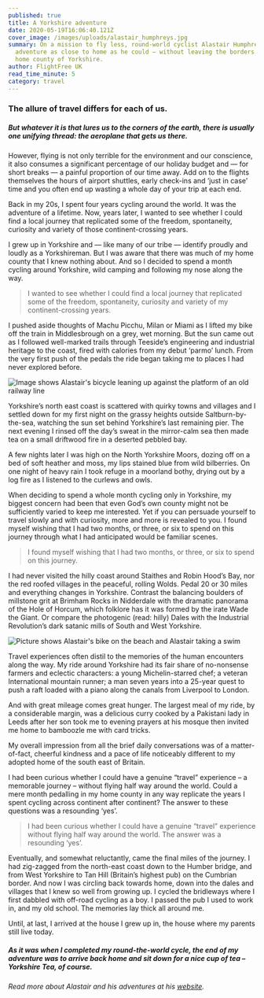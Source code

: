 ```yaml
---
published: true
title: A Yorkshire adventure
date: 2020-05-19T16:06:40.121Z
cover_image: /images/uploads/alastair_humphreys.jpg
summary: On a mission to fly less, round-world cyclist Alastair Humphreys sought
  adventure as close to home as he could – without leaving the borders of his
  home county of Yorkshire.
author: FlightFree UK
read_time_minute: 5
category: travel
---
```

### The allure of travel differs for each of us.

##### But whatever it is that lures us to the corners of the earth, there is usually one unifying thread: the aeroplane that gets us there.

However, flying is not only terrible for the environment and our conscience, it also consumes a significant percentage of our holiday budget and — for short breaks — a painful proportion of our time away. Add on to the flights themselves the hours of airport shuttles, early check-ins and ‘just in case’ time and you often end up wasting a whole day of your trip at each end. 

Back in my 20s, I spent four years cycling around the world. It was the adventure of a lifetime. Now, years later, I wanted to see whether I could find a local journey that replicated some of the freedom, spontaneity, curiosity and variety of those continent-crossing years. 

I grew up in Yorkshire and — like many of our tribe — identify proudly and loudly as a Yorkshireman. But I was aware that there was much of my home county that I knew nothing about. And so I decided to spend a month cycling around Yorkshire, wild camping and following my nose along the way.

> I wanted to see whether I could find a local journey that replicated some of the freedom, spontaneity, curiosity and variety of my continent-crossing years.

I pushed aside thoughts of Machu Picchu, Milan or Miami as I lifted my bike off the train in Middlesbrough on a grey, wet morning. But the sun came out as I followed well-marked trails through Teeside’s engineering and industrial heritage to the coast, fired with calories from my debut ‘parmo’ lunch. From the very first push of the pedals the ride began taking me to places I had never explored before.

![Image shows Alastair's bicycle leaning up against the platform of an old railway line](/images/uploads/railway_line_bike_ahumphreys.jpg "Abandoned railway trails")

Yorkshire’s north east coast is scattered with quirky towns and villages and I settled down for my first night on the grassy heights outside Saltburn-by-the-sea, watching the sun set behind Yorkshire’s last remaining pier. The next evening I rinsed off the day’s sweat in the mirror-calm sea then made tea on a small driftwood fire in a deserted pebbled bay. 

A few nights later I was high on the North Yorkshire Moors, dozing off on a bed of soft heather and moss, my lips stained blue from wild bilberries. On one night of heavy rain I took refuge in a moorland bothy, drying out by a log fire as I listened to the curlews and owls.

When deciding to spend a whole month cycling only in Yorkshire, my biggest concern had been that even God’s own county might not be sufficiently varied to keep me interested. Yet if you can persuade yourself to travel slowly and with curiosity, more and more is revealed to you. I found myself wishing that I had two months, or three, or six to spend on this journey through what I had anticipated would be familiar scenes. 

> I found myself wishing that I had two months, or three, or six to spend on this journey.

I had never visited the hilly coast around Staithes and Robin Hood’s Bay, nor the red roofed villages in the peaceful, rolling Wolds. Pedal 20 or 30 miles and everything changes in Yorkshire. Contrast the balancing boulders of millstone grit at Brimham Rocks in Nidderdale with the dramatic panorama of the Hole of Horcum, which folklore has it was formed by the irate Wade the Giant. Or compare the photogenic (read: hilly) Dales with the Industrial Revolution’s dark satanic mills of South and West Yorkshire.

![Picture shows Alastair's bike on the beach and Alastair taking a swim](/images/uploads/beach_swim_ahumphreys.jpg "North Sea dip")

Travel experiences often distil to the memories of the human encounters along the way. My ride around Yorkshire had its fair share of no-nonsense farmers and eclectic characters: a young Michelin-starred chef; a veteran International mountain runner; a man seven years into a 25-year quest to push a raft loaded with a piano along the canals from Liverpool to London. 

And with great mileage comes great hunger. The largest meal of my ride, by a considerable margin, was a delicious curry cooked by a Pakistani lady in Leeds after her son took me to evening prayers at his mosque then invited me home to bamboozle me with card tricks. 

My overall impression from all the brief daily conversations was of a matter-of-fact, cheerful kindness and a pace of life noticeably different to my adopted home of the south east of Britain. 

I had been curious whether I could have a genuine “travel” experience – a memorable journey – without flying half way around the world. Could a mere month pedalling in my home county in any way replicate the years I spent cycling across continent after continent? The answer to these questions was a resounding ‘yes’.

> I had been curious whether I could have a genuine “travel” experience without flying half way around the world. The answer was a resounding ‘yes’.

Eventually, and somewhat reluctantly, came the final miles of the journey. I had zig-zagged from the north-east coast down to the Humber bridge, and from West Yorkshire to Tan Hill (Britain’s highest pub) on the Cumbrian border. And now I was circling back towards home, down into the dales and villages that I knew so well from growing up. I cycled the bridleways where I first dabbled with off-road cycling as a boy. I passed the pub I used to work in, and my old school. The memories lay thick all around me.

Until, at last, I arrived at the house I grew up in, the house where my parents still live today. 

##### As it was when I completed my round-the-world cycle, the end of my adventure was to arrive back home and sit down for a nice cup of tea – Yorkshire Tea, of course.

*Read more about Alastair and his adventures at his [website](https://alastairhumphreys.com/).* [](https://www.alastairhumphreys.com)
